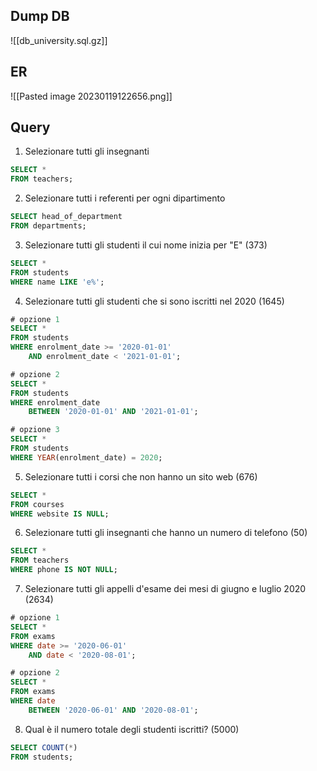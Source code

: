 ## Dump DB
![[db_university.sql.gz]]

## ER
![[Pasted image 20230119122656.png]]

## Query
1. Selezionare tutti gli insegnanti
```sql
SELECT *
FROM teachers;
```

2. Selezionare tutti i referenti per ogni dipartimento
```sql
SELECT head_of_department
FROM departments;
```

3. Selezionare tutti gli studenti il cui nome inizia per "E" (373)
```sql
SELECT *
FROM students
WHERE name LIKE 'e%';
```

4. Selezionare tutti gli studenti che si sono iscritti nel 2020 (1645)
```sql
# opzione 1
SELECT *
FROM students
WHERE enrolment_date >= '2020-01-01'
    AND enrolment_date < '2021-01-01';

# opzione 2
SELECT *
FROM students
WHERE enrolment_date 
	BETWEEN '2020-01-01' AND '2021-01-01';

# opzione 3
SELECT *
FROM students
WHERE YEAR(enrolment_date) = 2020;
```

5. Selezionare tutti i corsi che non hanno un sito web (676)
```sql
SELECT *
FROM courses
WHERE website IS NULL;
```

6. Selezionare tutti gli insegnanti che hanno un numero di telefono (50)
```sql
SELECT *
FROM teachers
WHERE phone IS NOT NULL;
```

7. Selezionare tutti gli appelli d'esame dei mesi di giugno e luglio 2020 (2634)
```sql
# opzione 1
SELECT *
FROM exams
WHERE date >= '2020-06-01' 
	AND date < '2020-08-01';

# opzione 2
SELECT *
FROM exams
WHERE date 
    BETWEEN '2020-06-01' AND '2020-08-01';
```

8. Qual è il numero totale degli studenti iscritti? (5000)
```sql
SELECT COUNT(*)
FROM students;
```